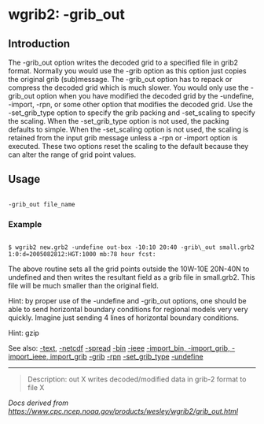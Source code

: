 # wgrib2: -grib_out

## Introduction

The -grib_out option writes the decoded grid to a
specified file in grib2 format. Normally you would use the
-grib option as this option just copies the original grib (sub)message.
The -grib_out option has to repack or compress the decoded grid which
is much slower.
You would only use the
-grib_out option when you have modified
the decoded grid by
the -undefine, -import,
-rpn, or some other option that modifies the
decoded grid.
Use the -set_grib_type option
to specify the grib packing and -set_scaling to specify the scaling.
When the -set_grib_type option is not used, the packing defaults
to simple.
When the -set_scaling option is not used, the scaling is retained
from the input grib message unless a -rpn or -import
option is executed. These two options reset the scaling to the default because they
can alter the range of grid point values.

## Usage

```

-grib_out file_name

```

### Example

```

$ wgrib2 new.grb2 -undefine out-box -10:10 20:40 -grib\_out small.grb2
1:0:d=2005082812:HGT:1000 mb:78 hour fcst:

```

The above routine sets all the grid points outside the 10W-10E 20N-40N to
undefined and then writes the resultant field as a grib file
in small.grb2. This file will be much smaller than the original field.

Hint: by proper use of the -undefine and -grib_out options, one
should be able to send horizontal boundary conditions for
regional models very very quickly. Imagine just sending
4 lines of horizontal boundary conditions.

Hint: gzip

See also: [-text](./text.html),
[-netcdf](./netcdf.html)
[-spread](./spread.html)
[-bin](./bin.html)
[-ieee](./ieee.html)
[-import_bin, -import_grib, -import_ieee, import_grib](./import_bin.html)
[-grib](./grib.html)
[-rpn](./rpn.html)
[-set_grib_type](./set_grib_type.html)
[-undefine](./undefine.html)

---

> Description: out X writes decoded/modified data in grib-2 format to file X

_Docs derived from <https://www.cpc.ncep.noaa.gov/products/wesley/wgrib2/grib_out.html>_
